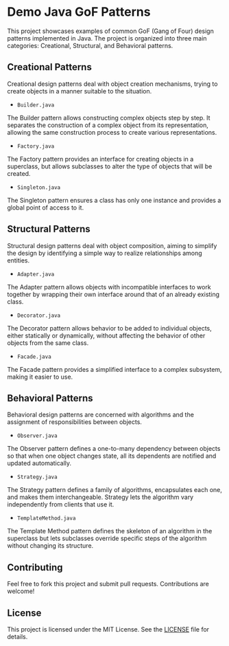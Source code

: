 # Demo Java GoF Patterns

This project showcases examples of common GoF (Gang of Four) design patterns implemented in Java. The project is organized into three main categories: Creational, Structural, and Behavioral patterns.


## Creational Patterns

Creational design patterns deal with object creation mechanisms, trying to create objects in a manner suitable to the situation.

- `Builder.java`

The Builder pattern allows constructing complex objects step by step. It separates the construction of a complex object from its representation, allowing the same construction process to create various representations.

- `Factory.java`

The Factory pattern provides an interface for creating objects in a superclass, but allows subclasses to alter the type of objects that will be created.

- `Singleton.java`

The Singleton pattern ensures a class has only one instance and provides a global point of access to it.

## Structural Patterns

Structural design patterns deal with object composition, aiming to simplify the design by identifying a simple way to realize relationships among entities.

- `Adapter.java`

The Adapter pattern allows objects with incompatible interfaces to work together by wrapping their own interface around that of an already existing class.

- `Decorator.java`

The Decorator pattern allows behavior to be added to individual objects, either statically or dynamically, without affecting the behavior of other objects from the same class.

- `Facade.java`

The Facade pattern provides a simplified interface to a complex subsystem, making it easier to use.

## Behavioral Patterns

Behavioral design patterns are concerned with algorithms and the assignment of responsibilities between objects.

- `Observer.java`

The Observer pattern defines a one-to-many dependency between objects so that when one object changes state, all its dependents are notified and updated automatically.

- `Strategy.java`

The Strategy pattern defines a family of algorithms, encapsulates each one, and makes them interchangeable. Strategy lets the algorithm vary independently from clients that use it.

- `TemplateMethod.java`

The Template Method pattern defines the skeleton of an algorithm in the superclass but lets subclasses override specific steps of the algorithm without changing its structure.

## Contributing

Feel free to fork this project and submit pull requests. Contributions are welcome!

## License

This project is licensed under the MIT License. See the [LICENSE](LICENSE) file for details.